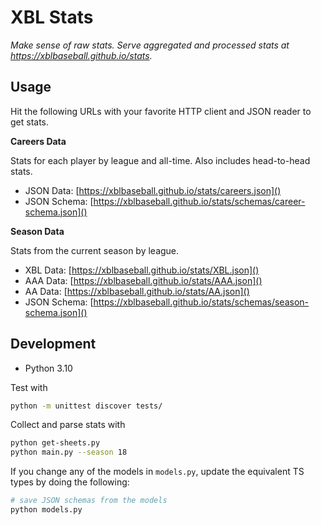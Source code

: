 # XBL Stats

_Make sense of raw stats. Serve aggregated and processed stats at https://xblbaseball.github.io/stats._

## Usage

Hit the following URLs with your favorite HTTP client and JSON reader to get stats.

**Careers Data**

Stats for each player by league and all-time. Also includes head-to-head stats.

- JSON Data: [https://xblbaseball.github.io/stats/careers.json]()
- JSON Schema: [https://xblbaseball.github.io/stats/schemas/career-schema.json]()

**Season Data**

Stats from the current season by league.

- XBL Data: [https://xblbaseball.github.io/stats/XBL.json]()
- AAA Data: [https://xblbaseball.github.io/stats/AAA.json]()
- AA Data: [https://xblbaseball.github.io/stats/AA.json]()
- JSON Schema: [https://xblbaseball.github.io/stats/schemas/season-schema.json]()

## Development

* Python 3.10

Test with

```sh
python -m unittest discover tests/
```

Collect and parse stats with

```sh
python get-sheets.py
python main.py --season 18
```

If you change any of the models in `models.py`, update the equivalent TS types by doing the following:

```sh
# save JSON schemas from the models
python models.py
```
